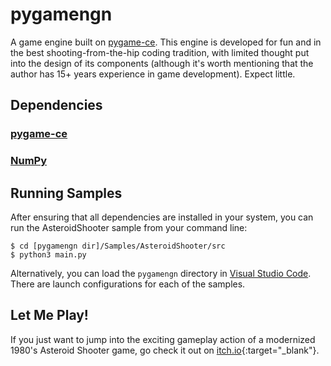 # pygamengn

A game engine built on [pygame-ce](https://pyga.me/). This engine is developed for fun and in the best shooting-from-the-hip coding tradition, with limited thought put into the design of its components (although it's worth mentioning that the author has 15+ years experience in game development). Expect little.

## Dependencies

### [pygame-ce](https://pyga.me/)
### [NumPy](https://www.numpy.org/ "NumPy")

## Running Samples

After ensuring that all dependencies are installed in your system, you can run the AsteroidShooter sample from your command line:

```
$ cd [pygamengn dir]/Samples/AsteroidShooter/src
$ python3 main.py
```

Alternatively, you can load the `pygamengn` directory in [Visual Studio Code](https://code.visualstudio.com/). There are launch configurations for each of the samples.

## Let Me Play!

If you just want to jump into the exciting gameplay action of a modernized 1980's Asteroid Shooter game, go check it out on [itch.io](https://zer0complexity.itch.io/asteroid-shooter){:target="_blank"}.
